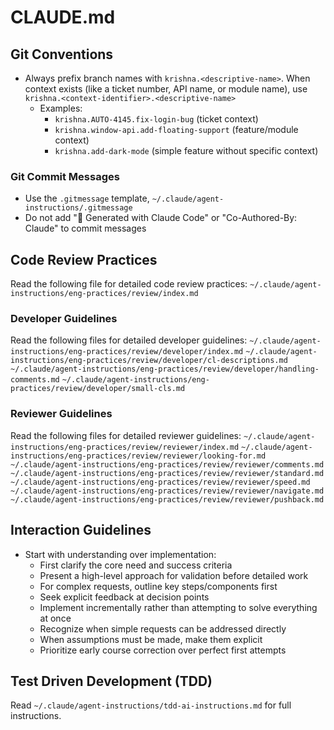 # CLAUDE.md

## Git Conventions

- Always prefix branch names with `krishna.<descriptive-name>`. When context exists (like a ticket number, API name, or module name), use `krishna.<context-identifier>.<descriptive-name>`
  - Examples:
    - `krishna.AUTO-4145.fix-login-bug` (ticket context)
    - `krishna.window-api.add-floating-support` (feature/module context)
    - `krishna.add-dark-mode` (simple feature without specific context)

### Git Commit Messages

- Use the `.gitmessage` template, `~/.claude/agent-instructions/.gitmessage`
- Do not add "🤖 Generated with Claude Code" or "Co-Authored-By: Claude" to commit messages

## Code Review Practices

Read the following file for detailed code review practices:
`~/.claude/agent-instructions/eng-practices/review/index.md`

<!-- IMPORTANT: Follow these developer guidelines when making changes, creating commits, or preparing pull requests -->

### Developer Guidelines

Read the following files for detailed developer guidelines:
`~/.claude/agent-instructions/eng-practices/review/developer/index.md`
`~/.claude/agent-instructions/eng-practices/review/developer/cl-descriptions.md`
`~/.claude/agent-instructions/eng-practices/review/developer/handling-comments.md`
`~/.claude/agent-instructions/eng-practices/review/developer/small-cls.md`

### Reviewer Guidelines

Read the following files for detailed reviewer guidelines:
`~/.claude/agent-instructions/eng-practices/review/reviewer/index.md`
`~/.claude/agent-instructions/eng-practices/review/reviewer/looking-for.md`
`~/.claude/agent-instructions/eng-practices/review/reviewer/comments.md`
`~/.claude/agent-instructions/eng-practices/review/reviewer/standard.md`
`~/.claude/agent-instructions/eng-practices/review/reviewer/speed.md`
`~/.claude/agent-instructions/eng-practices/review/reviewer/navigate.md`
`~/.claude/agent-instructions/eng-practices/review/reviewer/pushback.md`

## Interaction Guidelines

- Start with understanding over implementation:
  - First clarify the core need and success criteria
  - Present a high-level approach for validation before detailed work
  - For complex requests, outline key steps/components first
  - Seek explicit feedback at decision points
  - Implement incrementally rather than attempting to solve everything at once
  - Recognize when simple requests can be addressed directly
  - When assumptions must be made, make them explicit
  - Prioritize early course correction over perfect first attempts

## Test Driven Development (TDD)

Read `~/.claude/agent-instructions/tdd-ai-instructions.md` for full instructions.
